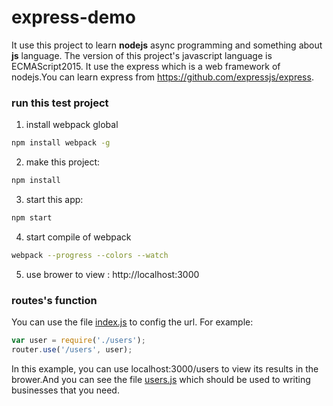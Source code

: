 # express-demo

It use this project to learn **nodejs** async programming and something about **js** language.
The version of this project's javascript language is ECMAScript2015.
It use the express which is a web framework of nodejs.You can learn express from https://github.com/expressjs/express.

### run this test project

1. install webpack global
  ```bash
  npm install webpack -g
  ```

2. make this project:
  ```bash
  npm install
  ```
  
3. start this app:
  ```bash
  npm start
  ```
  
4. start compile of webpack
  ```bash
  webpack --progress --colors --watch
  ```
  
5. use brower to view :
  http://localhost:3000

### routes's function
You can use the file [index.js](https://github.com/zhzhaohanzh/express-demo/blob/master/routes/index.js) to config the url. For example:
  ```javascript
  var user = require('./users');
  router.use('/users', user);
  ```
In this example, you can use localhost:3000/users to view its results in the brower.And you can see the file [users.js](https://github.com/zhzhaohanzh/express-demo/blob/master/routes/users.js) which should be used to writing businesses that you need.

